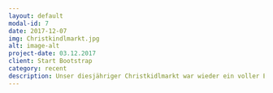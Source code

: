 ```yaml
---
layout: default
modal-id: 7
date: 2017-12-07
img: Christkindlmarkt.jpg
alt: image-alt
project-date: 03.12.2017
client: Start Bootstrap
category: recent
description: Unser diesjähriger Christkidlmarkt war wieder ein voller Erfolg. Durch den Verkauf von Crêpes, Waffeln, Kinderpunsch und Schokoobst konnten wir Spenden für einen guten Zweck sammeln. Hmm lecker!
---
```

